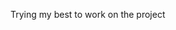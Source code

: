 Trying my best to work on the project

<!---
ElijahWright04/ElijahWright04 is a ✨ special ✨ repository because its `README.md` (this file) appears on your GitHub profile.
You can click the Preview link to take a look at your changes.
--->
